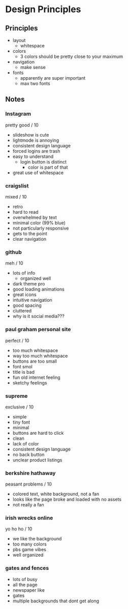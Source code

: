 # Design Principles

## Principles

- layout
    - whitespace
- colors
    - 3 colors should be pretty close to your maximum
- navigation
    - make sense
- fonts
    - apparently are super important
    - max two fonts

## Notes

### Instagram

pretty good / 10

- slideshow is cute
- lightmode is annoying
- consistent design language
- forced logins are trash
- easy to understand
    - login button is distinct
        - color is part of that
- great use of whitespace

### craigslist

mixed / 10

- retro
- hard to read
- overwhelmed by text
- minimal color (99% blue)
- not particularly responsive
- gets to the point
- clear navigation

### github

meh / 10

- lots of info
    - organized well
- dark theme pro
- good loading animations
- great icons
- intuitive navigation
- good spacing
- cluttered
- why is it social media???

### paul graham personal site

perfect / 10

- too much whitespace
- way too much whitespace
- buttons are too small
- font smol
- title is bad
- fun old internet feeling
- sketchy feelings

### supreme

 exclusive / 10

- simple
- tiny font
- minimal
- buttons are hard to click
- clean
- lack of color
- consistent design language
- no back button
- unclear product listings

### berkshire hathaway

peasant problems / 10

- colored text, white background, not a fan
- looks like the page broke and loaded with no assets
- not really a fan

### irish wrecks online

yo ho ho / 10

- we like the background
- too many colors
- pbs game vibes
- well organized

### gates and fences

- lots of busy
- all the page
- newspaper like
- gates
- multiple backgrounds that dont get along
